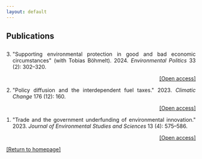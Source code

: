 ```yaml
---
layout: default
---
```


## Publications

<ol reversed style = "padding-left: 1.2em; padding-top: 10px;">

<li align="justify">"Supporting environmental protection in good and bad economic circumstances" (with Tobias Böhmelt). 2024. <em>Environmental Politics</em> 33 (2): 302&ndash;320. <p align="right"><a href="https://doi.org/10.1080/09644016.2023.2200653" target="_blank">[Open access]</a></p></li>

<li align="justify">"Policy diffusion and the interdependent fuel taxes." 2023. <em>Climatic Change</em> 176 (12): 160. <p align="right"><a href="https://doi.org/10.1007/s10584-023-03608-y" target="_blank">[Open access]</a></p></li>

<li align="justify">"Trade and the government underfunding of environmental innovation." 2023. <em>Journal of Environmental Studies and Sciences</em> 13 (4): 575&ndash;586. <p align="right"><a href="https://doi.org/10.1007/s13412-023-00847-4" target="_blank">[Open access]</a></p></li>

</ol>

<p><a href="/index">[Return to homepage]</a></p>